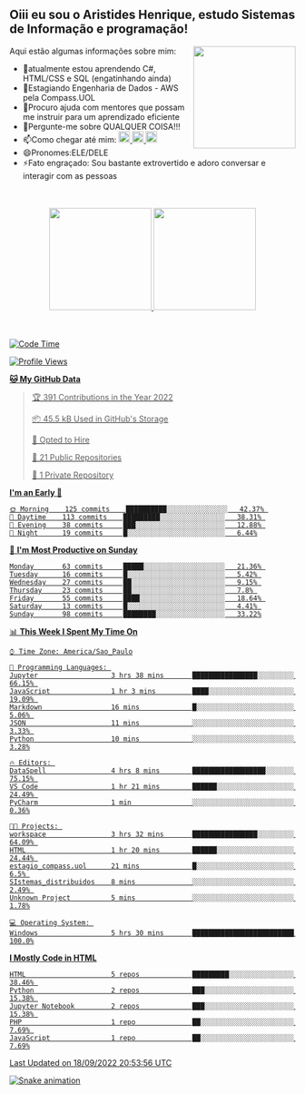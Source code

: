 ## Oiii eu sou o Aristides Henrique, estudo Sistemas de Informação e programação!

<div >
Aqui estão algumas informações sobre mim:<img align="right" height="180em" src="https://user-images.githubusercontent.com/97318481/177042589-45d62122-82a9-4a32-b3a7-87b322825b2f.png">
</div>

- 🌱atualmente estou aprendendo C#, HTML/CSS e SQL (engatinhando ainda)
- 👯Estagiando Engenharia de Dados - AWS pela Compass.UOL
- 🤔Procuro ajuda com mentores que possam me instruir para um aprendizado eficiente
- 💬Pergunte-me sobre QUALQUER COISA!!!
- 📫Como chegar até mim:
  <a href="https://www.instagram.com/aryhenry/" target="_blank">
  <img src="https://img.shields.io/badge/-Instagram-%23E4405F?style=for-the-badge&logo=instagram&logoColor=black" height="20px">
  </a>
  <a href="https://www.linkedin.com/in/aristides-henrique/" target="_blank">
  <img src="https://img.shields.io/badge/-LinkedIn-%230077B5?style=for-the-badge&logo=linkedin&logoColor=black" height="20px">
  </a> 
  <a href="mailto:arihenriqueuna@gmail.com">
  <img src="https://img.shields.io/badge/-Gmail-%23333?style=for-the-badge&logo=gmail&logoColor=white" height="20px">
  </a>
- 😄Pronomes:ELE/DELE
- ⚡Fato engraçado: Sou bastante extrovertido e adoro conversar e interagir com as pessoas
<br/>
<br/>
<div align="center">
  <a href="https://github.com/arihenrique">
  <img height="180em" src="https://github-readme-stats.vercel.app/api?username=arihenrique&show_icons=true&theme=dracula&include_all_commits=true&count_private=true"/>
  <img height="180em" src="https://github-readme-stats.vercel.app/api/top-langs/?username=arihenrique&layout=compact&langs_count=7&theme=dracula"/>
</div><br/><br/>

<!--START_SECTION:waka-->
![Code Time](http://img.shields.io/badge/Code%20Time-101%20hrs%2027%20mins-blue)

![Profile Views](http://img.shields.io/badge/Profile%20Views-36-blue)

**🐱 My GitHub Data** 

> 🏆 391 Contributions in the Year 2022
 > 
> 📦 45.5 kB Used in GitHub's Storage 
 > 
> 💼 Opted to Hire
 > 
> 📜 21 Public Repositories 
 > 
> 🔑 1 Private Repository 
 > 
**I'm an Early 🐤** 

```text
🌞 Morning    125 commits    ██████████░░░░░░░░░░░░░░░   42.37% 
🌇 Daytime    113 commits    █████████░░░░░░░░░░░░░░░░   38.31% 
🌃 Evening    38 commits     ███░░░░░░░░░░░░░░░░░░░░░░   12.88% 
🌙 Night      19 commits     █░░░░░░░░░░░░░░░░░░░░░░░░   6.44%

```
📅 **I'm Most Productive on Sunday** 

```text
Monday       63 commits     █████░░░░░░░░░░░░░░░░░░░░   21.36% 
Tuesday      16 commits     █░░░░░░░░░░░░░░░░░░░░░░░░   5.42% 
Wednesday    27 commits     ██░░░░░░░░░░░░░░░░░░░░░░░   9.15% 
Thursday     23 commits     ██░░░░░░░░░░░░░░░░░░░░░░░   7.8% 
Friday       55 commits     ████░░░░░░░░░░░░░░░░░░░░░   18.64% 
Saturday     13 commits     █░░░░░░░░░░░░░░░░░░░░░░░░   4.41% 
Sunday       98 commits     ████████░░░░░░░░░░░░░░░░░   33.22%

```


📊 **This Week I Spent My Time On** 

```text
⌚︎ Time Zone: America/Sao_Paulo

💬 Programming Languages: 
Jupyter                  3 hrs 38 mins       ████████████████░░░░░░░░░   66.15% 
JavaScript               1 hr 3 mins         ████░░░░░░░░░░░░░░░░░░░░░   19.09% 
Markdown                 16 mins             █░░░░░░░░░░░░░░░░░░░░░░░░   5.06% 
JSON                     11 mins             ░░░░░░░░░░░░░░░░░░░░░░░░░   3.33% 
Python                   10 mins             ░░░░░░░░░░░░░░░░░░░░░░░░░   3.28%

🔥 Editors: 
DataSpell                4 hrs 8 mins        ██████████████████░░░░░░░   75.15% 
VS Code                  1 hr 21 mins        ██████░░░░░░░░░░░░░░░░░░░   24.49% 
PyCharm                  1 min               ░░░░░░░░░░░░░░░░░░░░░░░░░   0.36%

🐱‍💻 Projects: 
workspace                3 hrs 32 mins       ████████████████░░░░░░░░░   64.09% 
HTML                     1 hr 20 mins        ██████░░░░░░░░░░░░░░░░░░░   24.44% 
estagio_compass.uol      21 mins             █░░░░░░░░░░░░░░░░░░░░░░░░   6.5% 
SIstemas_distribuidos    8 mins              ░░░░░░░░░░░░░░░░░░░░░░░░░   2.49% 
Unknown Project          5 mins              ░░░░░░░░░░░░░░░░░░░░░░░░░   1.78%

💻 Operating System: 
Windows                  5 hrs 30 mins       █████████████████████████   100.0%

```

**I Mostly Code in HTML** 

```text
HTML                     5 repos             █████████░░░░░░░░░░░░░░░░   38.46% 
Python                   2 repos             ███░░░░░░░░░░░░░░░░░░░░░░   15.38% 
Jupyter Notebook         2 repos             ███░░░░░░░░░░░░░░░░░░░░░░   15.38% 
PHP                      1 repo              ██░░░░░░░░░░░░░░░░░░░░░░░   7.69% 
JavaScript               1 repo              ██░░░░░░░░░░░░░░░░░░░░░░░   7.69%

```



 Last Updated on 18/09/2022 20:53:56 UTC
<!--END_SECTION:waka-->

![Snake animation](https://github.com/arihenrique/arihenrique/blob/output/github-contribution-grid-snake.svg)
